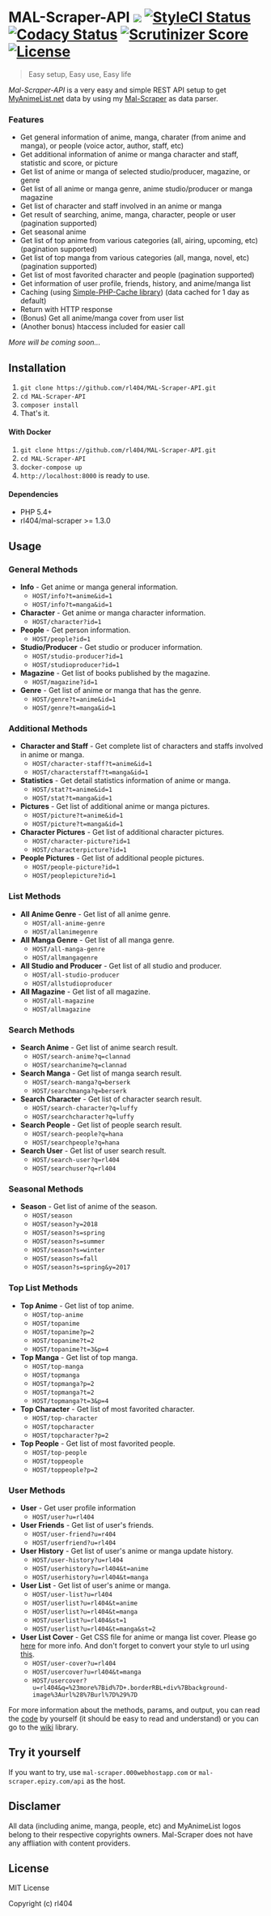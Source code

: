 # MAL-Scraper-API     <a href="https://php.net/"><img src="https://img.shields.io/badge/php-%3E%3D5.4-8892BF.svg"></a> <a href="https://styleci.io/repos/152761246"><img src="https://styleci.io/repos/152761246/shield?branch=master&style=flat" alt="StyleCI Status"></a> <a href="https://app.codacy.com/app/rl404/MAL-Scraper-API?utm_source=github.com&utm_medium=referral&utm_content=rl404/MAL-Scraper-API&utm_campaign=Badge_Grade_Dashboard"><img src="https://api.codacy.com/project/badge/Grade/0b1813be20634d6f972866f64c079687" alt="Codacy Status"></a> <a href="https://scrutinizer-ci.com/g/rl404/MAL-Scraper-API/?branch=master"><img src="https://scrutinizer-ci.com/g/rl404/MAL-Scraper-API/badges/quality-score.png?b=master" alt="Scrutinizer Score"></a> <a href="https://packagist.org/packages/rl404/mal-scraper-api"><img src="https://poser.pugx.org/rl404/mal-scraper-api/license" alt="License"></a>

> Easy setup, Easy use, Easy life

_Mal-Scraper-API_ is a very easy and simple REST API setup to get [MyAnimeList.net](https://myanimelist.net/) data by using my [Mal-Scraper](https://github.com/rl404/MAL-Scraper/) as data parser.

### Features
- Get general information of anime, manga, charater (from anime and manga), or people (voice actor, author, staff, etc)
- Get additional information of anime or manga character and staff, statistic and score, or picture
- Get list of anime or manga of selected studio/producer, magazine, or genre
- Get list of all anime or manga genre, anime studio/producer or manga magazine
- Get list of character and staff involved in an anime or manga
- Get result of searching, anime, manga, character, people or user (pagination supported)
- Get seasonal anime
- Get list of top anime from various categories (all, airing, upcoming, etc) (pagination supported)
- Get list of top manga from various categories (all, manga, novel, etc) (pagination supported)
- Get list of most favorited character and people (pagination supported)
- Get information of user profile, friends, history, and anime/manga list
- Caching (using [Simple-PHP-Cache library](https://github.com/cosenary/Simple-PHP-Cache)) (data cached for 1 day as default)
- Return with HTTP response
- (Bonus) Get all anime/manga cover from user list
- (Another bonus) htaccess included for easier call

_More will be coming soon..._

## Installation
1. `git clone https://github.com/rl404/MAL-Scraper-API.git`
2. `cd MAL-Scraper-API`
3. `composer install`
4. That's it.

#### With Docker
1. `git clone https://github.com/rl404/MAL-Scraper-API.git`
2. `cd MAL-Scraper-API`
3. `docker-compose up`
4. `http://localhost:8000` is ready to use.

#### Dependencies
- PHP 5.4+
- rl404/mal-scraper >= 1.3.0

## Usage
### General Methods
- **Info** - Get anime or manga general information.
  - `HOST/info?t=anime&id=1`
  - `HOST/info?t=manga&id=1`
- **Character** - Get anime or manga character information.
  - `HOST/character?id=1`
- **People** - Get person information.
  - `HOST/people?id=1`
- **Studio/Producer** - Get studio or producer information.
  - `HOST/studio-producer?id=1`
  - `HOST/studioproducer?id=1`
- **Magazine** - Get list of books published by the magazine.
  - `HOST/magazine?id=1`
- **Genre** - Get list of anime or manga that has the genre.
  - `HOST/genre?t=anime&id=1`
  - `HOST/genre?t=manga&id=1`
### Additional Methods
- **Character and Staff** - Get complete list of characters and staffs involved in anime or manga.
  - `HOST/character-staff?t=anime&id=1`
  - `HOST/characterstaff?t=manga&id=1`
- **Statistics** - Get detail statistics information of anime or manga.
  - `HOST/stat?t=anime&id=1`
  - `HOST/stat?t=manga&id=1`
- **Pictures** - Get list of additional anime or manga pictures.
  - `HOST/picture?t=anime&id=1`
  - `HOST/picture?t=manga&id=1`
- **Character Pictures** - Get list of additional character pictures.
  - `HOST/character-picture?id=1`
  - `HOST/characterpicture?id=1`
- **People Pictures** - Get list of additional people pictures.
  - `HOST/people-picture?id=1`
  - `HOST/peoplepicture?id=1`
### List Methods
- **All Anime Genre** - Get list of all anime genre.
  - `HOST/all-anime-genre`
  - `HOST/allanimegenre`
- **All Manga Genre** - Get list of all manga genre.
  - `HOST/all-manga-genre`
  - `HOST/allmangagenre`
- **All Studio and Producer** - Get list of all studio and producer.
  - `HOST/all-studio-producer`
  - `HOST/allstudioproducer`
- **All Magazine** - Get list of all magazine.
  - `HOST/all-magazine`
  - `HOST/allmagazine`
### Search Methods
- **Search Anime** - Get list of anime search result.
  - `HOST/search-anime?q=clannad`
  - `HOST/searchanime?q=clannad`
- **Search Manga** - Get list of manga search result.
  - `HOST/search-manga?q=berserk`
  - `HOST/searchmanga?q=berserk`
- **Search Character** - Get list of character search result.
  - `HOST/search-character?q=luffy`
  - `HOST/searchcharacter?q=luffy`
- **Search People** - Get list of people search result.
  - `HOST/search-people?q=hana`
  - `HOST/searchpeople?q=hana`
- **Search User** - Get list of user search result.
  - `HOST/search-user?q=rl404`
  - `HOST/searchuser?q=rl404`
### Seasonal Methods
- **Season** - Get list of anime of the season.
  - `HOST/season`
  - `HOST/season?y=2018`
  - `HOST/season?s=spring`
  - `HOST/season?s=summer`
  - `HOST/season?s=winter`
  - `HOST/season?s=fall`
  - `HOST/season?s=spring&y=2017`
### Top List Methods
- **Top Anime** - Get list of top anime.
  - `HOST/top-anime`
  - `HOST/topanime`
  - `HOST/topanime?p=2`
  - `HOST/topanime?t=2`
  - `HOST/topanime?t=3&p=4`
- **Top Manga** - Get list of top manga.
  - `HOST/top-manga`
  - `HOST/topmanga`
  - `HOST/topmanga?p=2`
  - `HOST/topmanga?t=2`
  - `HOST/topmanga?t=3&p=4`
- **Top Character** - Get list of most favorited character.
  - `HOST/top-character`
  - `HOST/topcharacter`
  - `HOST/topcharacter?p=2`
- **Top People** - Get list of most favorited people.
  - `HOST/top-people`
  - `HOST/toppeople`
  - `HOST/toppeople?p=2`
### User Methods
- **User** - Get user profile information
  - `HOST/user?u=rl404`
- **User Friends** - Get list of user's friends.
  - `HOST/user-friend?u=r404`
  - `HOST/userfriend?u=rl404`
- **User History** - Get list of user's anime or manga update history.
  - `HOST/user-history?u=rl404`
  - `HOST/userhistory?u=rl404&t=anime`
  - `HOST/userhistory?u=rl404&t=manga`
- **User List** - Get list of user's anime or manga.
  - `HOST/user-list?u=rl404`
  - `HOST/userlist?u=rl404&t=anime`
  - `HOST/userlist?u=rl404&t=manga`
  - `HOST/userlist?u=rl404&st=1`
  - `HOST/userlist?u=rl404&t=manga&st=2`
- **User List Cover** - Get CSS file for anime or manga list cover. Please go [here](https://github.com/rl404/MAL-Scraper/wiki/getUserCover()) for more info. And don't forget to convert your style to url using [this](https://www.url-encode-decode.com/).
  - `HOST/user-cover?u=rl404`
  - `HOST/usercover?u=rl404&t=manga`
  - `HOST/usercover?u=rl404&q=%23more%7Bid%7D+.borderRBL+div%7Bbackground-image%3Aurl%28%7Burl%7D%29%7D`

For more information about the methods, params, and output, you can read the [code](https://github.com/rl404/MAL-Scraper-API/blob/master/index.php) by yourself (it should be easy to read and understand) or you can go to the [wiki](https://github.com/rl404/MAL-Scraper/wiki) library.

## Try it yourself
If you want to try, use `mal-scraper.000webhostapp.com` or `mal-scraper.epizy.com/api` as the host.

## Disclamer
All data (including anime, manga, people, etc) and MyAnimeList logos belong to their respective copyrights owners. Mal-Scraper does not have any affliation with content providers.

## License
MIT License

Copyright (c) rl404
